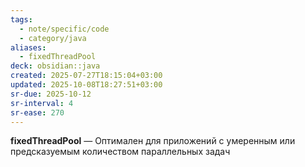 ```yaml
---
tags:
  - note/specific/code
  - category/java
aliases:
  - fixedThreadPool
deck: obsidian::java
created: 2025-07-27T18:15:04+03:00
updated: 2025-10-08T18:27:51+03:00
sr-due: 2025-10-12
sr-interval: 4
sr-ease: 270
---
```


**fixedThreadPool**
—
Оптимален для приложений с умеренным или предсказуемым количеством параллельных задач
